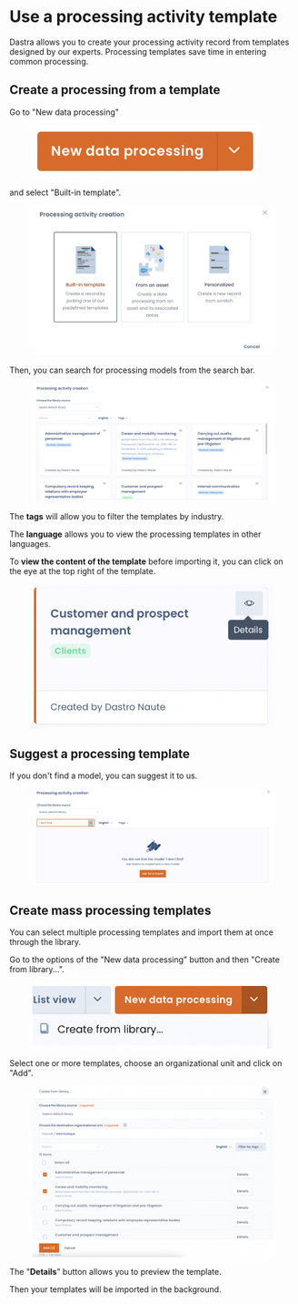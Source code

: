# Use a processing activity template

Dastra allows you to create your processing activity record from templates designed by our experts. Processing templates save time in entering common processing.

## Create a processing from a template

Go to "New data processing"

<figure><img src="../../.gitbook/assets/Capture d’écran 2023-01-30 à 16.58.42.png" alt=""><figcaption></figcaption></figure>

and select "Built-in template".

<figure><img src="../../.gitbook/assets/Capture d’écran 2023-01-30 à 17.01.05.png" alt=""><figcaption></figcaption></figure>

Then, you can search for processing models from the search bar.

<figure><img src="../../.gitbook/assets/Capture d’écran 2023-01-30 à 17.02.27.png" alt=""><figcaption></figcaption></figure>

The **tags** will allow you to filter the templates by industry.&#x20;

The **language** allows you to view the processing templates in other languages.&#x20;

To **view the content of the template** before importing it, you can click on the eye at the top right of the template.

<figure><img src="../../.gitbook/assets/Capture d’écran 2023-01-30 à 17.04.26.png" alt=""><figcaption></figcaption></figure>

## Suggest a processing template

If you don't find a model, you can suggest it to us.

<figure><img src="../../.gitbook/assets/Capture d’écran 2023-01-30 à 17.07.06.png" alt=""><figcaption></figcaption></figure>

## Create mass processing templates

You can select multiple processing templates and import them at once through the library.&#x20;

Go to the options of the "New data processing" button and then "Create from library...".

<figure><img src="../../.gitbook/assets/Capture d’écran 2023-01-30 à 17.08.16.png" alt=""><figcaption></figcaption></figure>

Select one or more templates, choose an organizational unit and click on "Add".

<figure><img src="../../.gitbook/assets/Capture d’écran 2023-01-30 à 17.11.55.png" alt=""><figcaption></figcaption></figure>

The "**Details**" button allows you to preview the template.&#x20;

Then your templates will be imported in the background.
